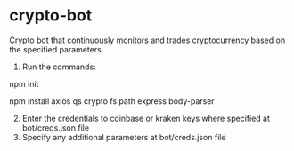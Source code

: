 # crypto-bot
Crypto bot that continuously monitors and trades cryptocurrency based on the specified parameters

1. Run the commands:
  
  npm init
  
  npm install axios qs crypto fs path express body-parser
 
2. Enter the credentials to coinbase or kraken keys where specified at bot/creds.json file
3. Specify any additional parameters at bot/creds.json file
